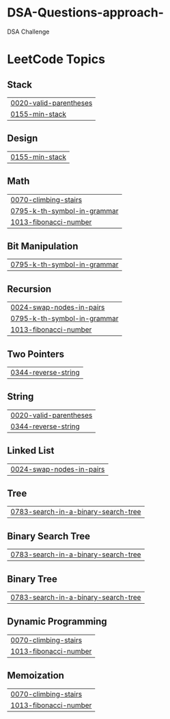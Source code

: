 # DSA-Questions-approach-
DSA Challenge

<!---LeetCode Topics Start-->
# LeetCode Topics
## Stack
|  |
| ------- |
| [0020-valid-parentheses](https://github.com/nikhil11012/DSA-Questions-approach-/tree/master/0020-valid-parentheses) |
| [0155-min-stack](https://github.com/nikhil11012/DSA-Questions-approach-/tree/master/0155-min-stack) |
## Design
|  |
| ------- |
| [0155-min-stack](https://github.com/nikhil11012/DSA-Questions-approach-/tree/master/0155-min-stack) |
## Math
|  |
| ------- |
| [0070-climbing-stairs](https://github.com/nikhil11012/DSA-Questions-approach-/tree/master/0070-climbing-stairs) |
| [0795-k-th-symbol-in-grammar](https://github.com/nikhil11012/DSA-Questions-approach-/tree/master/0795-k-th-symbol-in-grammar) |
| [1013-fibonacci-number](https://github.com/nikhil11012/DSA-Questions-approach-/tree/master/1013-fibonacci-number) |
## Bit Manipulation
|  |
| ------- |
| [0795-k-th-symbol-in-grammar](https://github.com/nikhil11012/DSA-Questions-approach-/tree/master/0795-k-th-symbol-in-grammar) |
## Recursion
|  |
| ------- |
| [0024-swap-nodes-in-pairs](https://github.com/nikhil11012/DSA-Questions-approach-/tree/master/0024-swap-nodes-in-pairs) |
| [0795-k-th-symbol-in-grammar](https://github.com/nikhil11012/DSA-Questions-approach-/tree/master/0795-k-th-symbol-in-grammar) |
| [1013-fibonacci-number](https://github.com/nikhil11012/DSA-Questions-approach-/tree/master/1013-fibonacci-number) |
## Two Pointers
|  |
| ------- |
| [0344-reverse-string](https://github.com/nikhil11012/DSA-Questions-approach-/tree/master/0344-reverse-string) |
## String
|  |
| ------- |
| [0020-valid-parentheses](https://github.com/nikhil11012/DSA-Questions-approach-/tree/master/0020-valid-parentheses) |
| [0344-reverse-string](https://github.com/nikhil11012/DSA-Questions-approach-/tree/master/0344-reverse-string) |
## Linked List
|  |
| ------- |
| [0024-swap-nodes-in-pairs](https://github.com/nikhil11012/DSA-Questions-approach-/tree/master/0024-swap-nodes-in-pairs) |
## Tree
|  |
| ------- |
| [0783-search-in-a-binary-search-tree](https://github.com/nikhil11012/DSA-Questions-approach-/tree/master/0783-search-in-a-binary-search-tree) |
## Binary Search Tree
|  |
| ------- |
| [0783-search-in-a-binary-search-tree](https://github.com/nikhil11012/DSA-Questions-approach-/tree/master/0783-search-in-a-binary-search-tree) |
## Binary Tree
|  |
| ------- |
| [0783-search-in-a-binary-search-tree](https://github.com/nikhil11012/DSA-Questions-approach-/tree/master/0783-search-in-a-binary-search-tree) |
## Dynamic Programming
|  |
| ------- |
| [0070-climbing-stairs](https://github.com/nikhil11012/DSA-Questions-approach-/tree/master/0070-climbing-stairs) |
| [1013-fibonacci-number](https://github.com/nikhil11012/DSA-Questions-approach-/tree/master/1013-fibonacci-number) |
## Memoization
|  |
| ------- |
| [0070-climbing-stairs](https://github.com/nikhil11012/DSA-Questions-approach-/tree/master/0070-climbing-stairs) |
| [1013-fibonacci-number](https://github.com/nikhil11012/DSA-Questions-approach-/tree/master/1013-fibonacci-number) |
<!---LeetCode Topics End-->